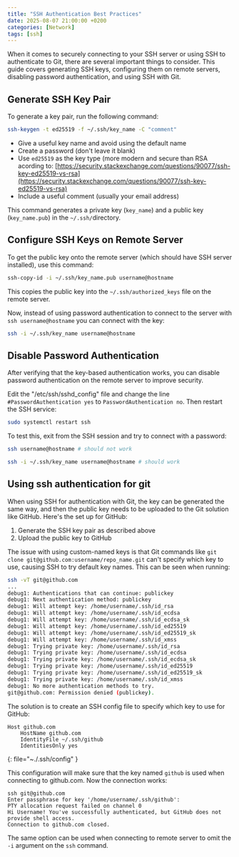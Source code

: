 ```yaml
---
title: "SSH Authentication Best Practices"
date: 2025-08-07 21:00:00 +0200 
categories: [Network]
tags: [ssh]
---
```


When it comes to securely connecting to your SSH server or using SSH to authenticate to Git, there are several important things to consider. This guide covers generating SSH keys, configuring them on remote servers, disabling password authentication, and using SSH with Git.

## Generate SSH Key Pair

To generate a key pair, run the following command:

```bash
ssh-keygen -t ed25519 -f ~/.ssh/key_name -C "comment"
```
- Give a useful key name and avoid using the default name
- Create a password (don't leave it blank)
- Use `ed25519` as the key type (more modern and secure than RSA acording to: [https://security.stackexchange.com/questions/90077/ssh-key-ed25519-vs-rsa](https://security.stackexchange.com/questions/90077/ssh-key-ed25519-vs-rsa)
- Include a useful comment (usually your email address)

This command generates a private key (`key_name`) and a public key (`key_name.pub`) in the `~/.ssh/`directory.

## Configure SSH Keys on Remote Server
To get the public key onto the remote server (which should have SSH server installed), use this command:

```bash
ssh-copy-id -i ~/.ssh/key_name.pub username@hostname
```

This copies the public key into the `~/.ssh/authorized_keys` file on the remote server.

Now, instead of using password authentication to connect to the server with `ssh username@hostname` you can connect with the key:

```bash
ssh -i ~/.ssh/key_name username@hostname
```

## Disable Password Authentication
After verifying that the key-based authentication works, you can disable password authentication on the remote server to improve security.

Edit the "/etc/ssh/sshd_config" file and change the line `#PasswordAuthentication yes` to `PasswordAuthentication no`.
Then restart the SSH service:

```bash
sudo systemctl restart ssh
```

To test this, exit from the SSH session and try to connect with a password:

```bash
ssh username@hostname # should not work

ssh -i ~/.ssh/key_name username@hostname # should work
```

## Using ssh authentication for git 

When using SSH for authentication with Git, the key can be generated the same way, and then the public key needs to be uploaded to the Git solution like GitHub. Here's the set up for GitHub:

1. Generate the SSH key pair as described above
2. Upload the public key to GitHub

The issue with using custom-named keys is that Git commands like `git clone git@github.com:username/repo_name.git` can't specify which key to use, causing SSH to try default key names. This can be seen when running:

```bash
ssh -vT git@github.com
...
debug1: Authentications that can continue: publickey
debug1: Next authentication method: publickey
debug1: Will attempt key: /home/username/.ssh/id_rsa
debug1: Will attempt key: /home/username/.ssh/id_ecdsa
debug1: Will attempt key: /home/username/.ssh/id_ecdsa_sk
debug1: Will attempt key: /home/username/.ssh/id_ed25519
debug1: Will attempt key: /home/username/.ssh/id_ed25519_sk
debug1: Will attempt key: /home/username/.ssh/id_xmss
debug1: Trying private key: /home/username/.ssh/id_rsa
debug1: Trying private key: /home/username/.ssh/id_ecdsa
debug1: Trying private key: /home/username/.ssh/id_ecdsa_sk
debug1: Trying private key: /home/username/.ssh/id_ed25519
debug1: Trying private key: /home/username/.ssh/id_ed25519_sk
debug1: Trying private key: /home/username/.ssh/id_xmss
debug1: No more authentication methods to try.
git@github.com: Permission denied (publickey).
```

The solution is to create an SSH config file to specify which key to use for GitHub:

```
Host github.com
    HostName github.com
    IdentityFile ~/.ssh/github
    IdentitiesOnly yes
```
{: file="~./.ssh/config" }

This configuration will make sure that the key named `github` is used when connecting to github.com.
Now the connection works:

```
ssh git@github.com
Enter passphrase for key '/home/username/.ssh/github':
PTY allocation request failed on channel 0
Hi Username! You've successfully authenticated, but GitHub does not provide shell access.
Connection to github.com closed.
```

The same option can be used when connecting to remote server to omit the `-i` argument on the `ssh` command.
